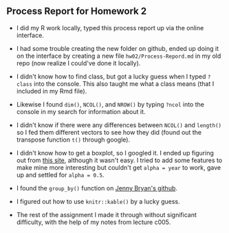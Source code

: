 ## Process Report for Homework 2

* I did my R work locally, typed this process report up via the online interface. 

* I had some trouble creating the new folder on github, ended up doing it on the interface by creating a new file `hw02/Process-Repord.md` in my old repo (now realize I could've done it locally).

* I didn't know how to find class, but got a lucky guess when I typed `?class` into the console. This also taught me what a class means (that I included in my Rmd file).

* Likewise I found `dim()`, `NCOL()`, and `NROW()` by typing `?ncol` into the console in my search for information about it.

* I didn't know if there were any differences between `NCOL()` and `length()` so I fed them different vectors to see how they did (found out the transpose function `t()` through google).

* I didn't know how to get a boxplot, so I googled it. I ended up figuring out from [this site](https://plot.ly/ggplot2/box-plots/#basic-boxplot), although it wasn't easy. I tried to add some features to make mine more interesting but couldn't get `alpha = year` to work, gave up and settled for `alpha = 0.5`.

* I found the `group_by()` function on [Jenny Bryan's github](https://github.com/jennybc/gapminder).

* I figured out how to use `knitr::kable()` by a lucky guess.

* The rest of the assignment I made it through without significant difficulty, with the help of my notes from lecture c005. 
